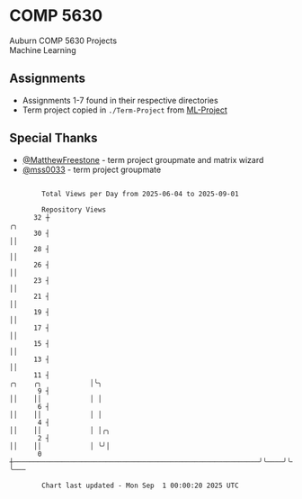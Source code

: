 # COMP 5630
Auburn COMP 5630 Projects  
Machine Learning

## Assignments
- Assignments 1-7 found in their respective directories
- Term project copied in `./Term-Project` from [ML-Project](https://github.com/wumphlett/ML-Project)

## Special Thanks
- [@MatthewFreestone](https://github.com/MatthewFreestone) - term project groupmate and matrix wizard
- [@mss0033](https://github.com/mss0033) - term project groupmate

```

        Total Views per Day from 2025-06-04 to 2025-09-01

        Repository Views
      32 ┼                                                                                 ╭╮
      30 ┤                                                                                 ││
      28 ┤                                                                                 ││
      26 ┤                                                                                 ││
      23 ┤                                                                                 ││
      21 ┤                                                                                 ││
      19 ┤                                                                                 ││
      17 ┤                                                                                 ││
      15 ┤                                                                                 ││
      13 ┤                                                                                 ││
      11 ┤                                                             ╭╮    ╭╮            │╰╮
       9 ┤                                                             ││    ││            │ │
       6 ┤                                                             ││    ││            │ │
       4 ┤                                                             ││    ││            │ │╭╮
       2 ┤                                                             ││    ││            │ ╰╯│
       0 ┼─────────────────────────────────────────────────────────────╯╰────╯╰────────────╯   ╰───

        Chart last updated - Mon Sep  1 00:00:20 2025 UTC
        
```
